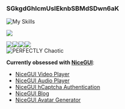 ### SGkgdGhlcmUsIEknbSBMdSDwn6aK
![My Skills](https://skillicons.dev/icons?i=py,js,nim,bash,linux,github)

![](https://tryhackme-badges.s3.amazonaws.com/d0093ef1.png)

![](https://img.shields.io/badge/S-I-blueviolet)![](https://img.shields.io/badge/M-P-blueviolet)![](https://img.shields.io/badge/L-Y-blueviolet)![](https://img.shields.io/badge/L-U-blueviolet)<br>
![PERFECTLY Chaotic](https://img.shields.io/badge/PERFECTLY-CHAOTIC-blueviolet)


**Currently obsessed with [NiceGUI](https://nicegui.io)**:
- [NiceGUI Video Player](https://github.com/simplylu/nicegui-video-player)
- [NiceGUI Audio Player](https://github.com/simplylu/nicegui-audio-player)
- [NiceGUI hCaptcha Authentication](https://github.com/simplylu/nicegui-hcaptcha-authentication)
- [NiceGUI Blog](https://github.com/simplylu/nicegui-blog)
- [NiceGUI Avatar Generator](https://github.com/simplylu/nicegui-avatar-generator)
